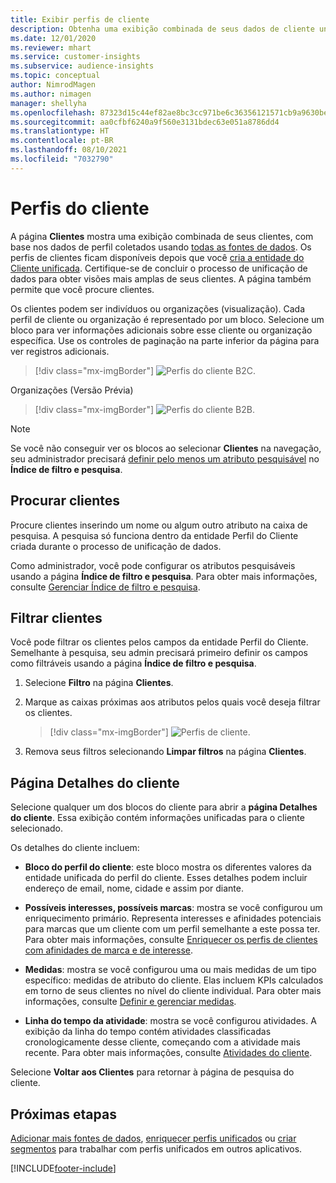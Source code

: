 ```yaml
---
title: Exibir perfis de cliente
description: Obtenha uma exibição combinada de seus dados de cliente unificados.
ms.date: 12/01/2020
ms.reviewer: mhart
ms.service: customer-insights
ms.subservice: audience-insights
ms.topic: conceptual
author: NimrodMagen
ms.author: nimagen
manager: shellyha
ms.openlocfilehash: 87323d15c44ef82ae8bc3cc971be6c36356121571cb9a9630be699ac2d157bf6
ms.sourcegitcommit: aa0cfbf6240a9f560e3131bdec63e051a8786dd4
ms.translationtype: HT
ms.contentlocale: pt-BR
ms.lasthandoff: 08/10/2021
ms.locfileid: "7032790"
---
```

# <a name="customer-profiles"></a>Perfis do cliente

A página **Clientes** mostra uma exibição combinada de seus clientes, com base nos dados de perfil coletados usando [todas as fontes de dados](data-sources.md). Os perfis de clientes ficam disponíveis depois que você [cria a entidade do Cliente unificada](data-unification.md). Certifique-se de concluir o processo de unificação de dados para obter visões mais amplas de seus clientes. A página também permite que você procure clientes.

Os clientes podem ser indivíduos ou organizações (visualização). Cada perfil de cliente ou organização é representado por um bloco. Selecione um bloco para ver informações adicionais sobre esse cliente ou organização específica. Use os controles de paginação na parte inferior da página para ver registros adicionais.

> [!div class="mx-imgBorder"] 
> ![Perfis do cliente B2C.](media/profiles-customers.png "Perfis do cliente B2C")

Organizações (Versão Prévia)
> [!div class="mx-imgBorder"] 
> ![Perfis do cliente B2B.](media/profile-customers-b2b.png "Perfis do cliente B2B")

> [!NOTE]
> Se você não conseguir ver os blocos ao selecionar **Clientes** na navegação, seu administrador precisará [definir pelo menos um atributo pesquisável](search-filter-index.md) no **Índice de filtro e pesquisa**.

## <a name="search-for-customers"></a>Procurar clientes

Procure clientes inserindo um nome ou algum outro atributo na caixa de pesquisa. A pesquisa só funciona dentro da entidade Perfil do Cliente criada durante o processo de unificação de dados.

Como administrador, você pode configurar os atributos pesquisáveis usando a página **Índice de filtro e pesquisa**. Para obter mais informações, consulte [Gerenciar Índice de filtro e pesquisa](search-filter-index.md).

## <a name="filter-customers"></a>Filtrar clientes

Você pode filtrar os clientes pelos campos da entidade Perfil do Cliente. Semelhante à pesquisa, seu admin precisará primeiro definir os campos como filtráveis usando a página **Índice de filtro e pesquisa**.

1. Selecione **Filtro** na página **Clientes**.

2. Marque as caixas próximas aos atributos pelos quais você deseja filtrar os clientes.

   > [!div class="mx-imgBorder"] 
   > ![Perfis de cliente.](media/profiles-customers3.png "Perfis do cliente")

3. Remova seus filtros selecionando **Limpar filtros** na página **Clientes**.

##  <a name="customer-details-page"></a>Página Detalhes do cliente

Selecione qualquer um dos blocos do cliente para abrir a **página Detalhes do cliente**. Essa exibição contém informações unificadas para o cliente selecionado.

Os detalhes do cliente incluem:

-   **Bloco do perfil do cliente**: este bloco mostra os diferentes valores da entidade unificada do perfil do cliente. Esses detalhes podem incluir endereço de email, nome, cidade e assim por diante. 

-   **Possíveis interesses, possíveis marcas**: mostra se você configurou um enriquecimento primário. Representa interesses e afinidades potenciais para marcas que um cliente com um perfil semelhante a este possa ter. Para obter mais informações, consulte [Enriquecer os perfis de clientes com afinidades de marca e de interesse](enrichment-microsoft.md).

-   **Medidas**: mostra se você configurou uma ou mais medidas de um tipo específico: medidas de atributo do cliente. Elas incluem KPIs calculados em torno de seus clientes no nível do cliente individual. Para obter mais informações, consulte [Definir e gerenciar medidas](measures.md).

-   **Linha do tempo da atividade**: mostra se você configurou atividades. A exibição da linha do tempo contém atividades classificadas cronologicamente desse cliente, começando com a atividade mais recente. Para obter mais informações, consulte [Atividades do cliente](activities.md).

Selecione **Voltar aos Clientes** para retornar à página de pesquisa do cliente.

## <a name="next-steps"></a>Próximas etapas

[Adicionar mais fontes de dados](data-sources.md), [enriquecer perfis unificados](enrichment-hub.md) ou [criar segmentos](segments.md) para trabalhar com perfis unificados em outros aplicativos.


[!INCLUDE[footer-include](../includes/footer-banner.md)]
